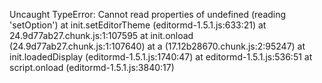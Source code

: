 Uncaught TypeError: Cannot read properties of undefined (reading 'setOption')
at init.setEditorTheme (editormd-1.5.1.js:633:21)
at 24.9d77ab27.chunk.js:1:107595
at init.onload (24.9d77ab27.chunk.js:1:107640)
at a (17.12b28670.chunk.js:2:95247)
at init.loadedDisplay (editormd-1.5.1.js:1740:47)
at editormd-1.5.1.js:536:51
at script.onload (editormd-1.5.1.js:3840:17)